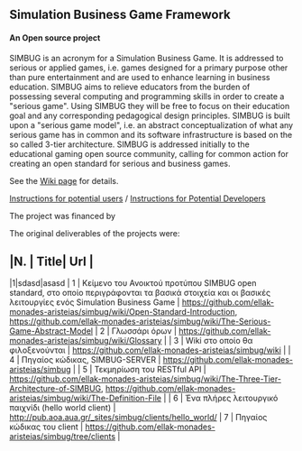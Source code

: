 ## Simulation Business Game Framework
#### An Open source project

SIMBUG is an acronym for a Simulation Business Game. It is addressed to serious or applied games, i.e. games designed for a primary purpose other than pure entertainment and are used to enhance learning in business education. 
SIMBUG aims to relieve educators from the burden of possessing several computing and programming skills in order to create a "serious game". Using SIMBUG they will be free to focus on their education goal and any corresponding pedagogical design principles.
SIMBUG is built upon a "serious game model", i.e. an abstract conceptualization of what any serious game has in common and its software infrastructure is based on the so called 3-tier architecture.
SIMBUG is addressed initially to the educational gaming open source community, calling for common action for creating an open standard for serious and business games.


See the [Wiki page](https://github.com/ellak-monades-aristeias/simbug/wiki/) for details.

[Instructions for potential users](https://github.com/ellak-monades-aristeias/simbug/wiki/Instruction-to-Potential-Users) / [Instructions for Potential Developers](https://github.com/ellak-monades-aristeias/simbug/wiki/Instructions-to-Potential-Developers)


The project was financed by 

The original deliverables of the projects were:


|N. | Title| Url     |
---------------------
|1|sdasd|asasd
| 1 | Κείμενο του Ανοικτού προτύπου SIMBUG open standard, στο οποίο περιγράφονται τα βασικά στοιχεία και οι βασικές λειτουργίες ενός Simulation Business Game | https://github.com/ellak-monades-aristeias/simbug/wiki/Open-Standard-Introduction, https://github.com/ellak-monades-aristeias/simbug/wiki/The-Serious-Game-Abstract-Model
| 2 | Γλωσσάρι όρων | https://github.com/ellak-monades-aristeias/simbug/wiki/Glossary |
| 3 | Wiki στο οποίο θα φιλοξενούνται | https://github.com/ellak-monades-aristeias/simbug/wiki |
| 4 | Πηγαίος κώδικας, SIMBUG-SERVER | https://github.com/ellak-monades-aristeias/simbug |
| 5 | Τεκμηρίωση του RESTful API |
https://github.com/ellak-monades-aristeias/simbug/wiki/The-Three-Tier-Architecture-of-SIMBUG, https://github.com/ellak-monades-aristeias/simbug/wiki/The-Definition-File |
| 6 | Ένα πλήρες λειτουργικό παιχνίδι (hello world client) | http://pub.aoa.aua.gr/_sites/simbug/clients/hello_world/ | 7 | Πηγαίος κώδικας του client | https://github.com/ellak-monades-aristeias/simbug/tree/clients |


